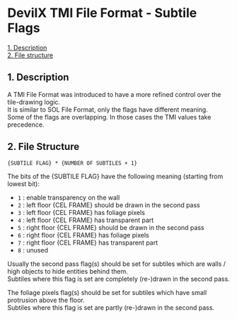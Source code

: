 # DevilX TMI File Format - Subtile Flags

[1. Description](#1-description)  
[2. File structure](#2-file-structure)  

## 1. Description

A TMI File Format was introduced to have a more refined control over the tile-drawing logic.  
It is similar to SOL File Format, only the flags have different meaning.  
Some of the flags are overlapping. In those cases the TMI values take precedence.

## 2. File Structure

```
{SUBTILE FLAG} * {NUMBER OF SUBTILES + 1}
```

The bits of the {SUBTILE FLAG} have the following meaning (starting from lowest bit):
- `1` : enable transparency on the wall
- `2` : left floor {CEL FRAME} should be drawn in the second pass
- `3` : left floor {CEL FRAME} has foliage pixels
- `4` : left floor {CEL FRAME} has transparent part
- `5` : right floor {CEL FRAME} should be drawn in the second pass
- `6` : right floor {CEL FRAME} has foliage pixels
- `7` : right floor {CEL FRAME} has transparent part
- `8` : unused

Usually the second pass flag(s) should be set for subtiles which are walls / high objects to hide entities behind them.  
Subtiles where this flag is set are completely (re-)drawn in the second pass.

The foliage pixels flag(s) should be set for subtiles which have small protrusion above the floor.  
Subtiles where this flag is set are partly (re-)drawn in the second pass.